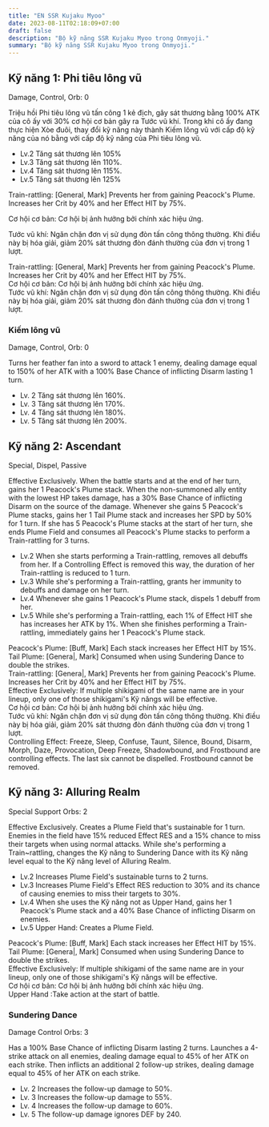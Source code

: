 ```yaml
---
title: "EN SSR Kujaku Myoo"
date: 2023-08-11T02:18:09+07:00
draft: false
description: "Bộ kỹ năng SSR Kujaku Myoo trong Onmyoji."
summary: "Bộ kỹ năng SSR Kujaku Myoo trong Onmyoji."  
---
```



## Kỹ năng 1: Phi tiêu lông vũ 
Damage, Control, Orb: 0

Triệu hồi Phi tiêu lông vũ tấn công 1 kẻ địch, gây sát thương bằng 100% ATK của cô ấy với 30% cơ hội cơ bản gây ra Tước vũ khí. Trong khi cô ấy đang thực hiện Xòe đuôi, thay đổi kỹ năng này thành Kiếm lông vũ với cấp độ kỹ năng của nó bằng với cấp độ kỹ năng của Phi tiêu lông vũ.

- Lv.2 Tăng sát thương lên 105%
- Lv.3 Tăng sát thương lên 110%.
- Lv.4 Tăng sát thương lên 115%.
- Lv.5 Tăng sát thương lên 125%


Train-rattling: [General, Mark] Prevents her from gaining Peacock's Plume. Increases her Crit by 40% and her Effect HIT by 75%.

Cơ hội cơ bản: Cơ hội bị ảnh hưởng bởi chính xác hiệu ứng.

Tước vũ khí: Ngăn chặn đơn vị sử dụng đòn tấn công thông thường. Khi điều này bị hóa giải, giảm 20% sát thương đòn đánh thường của đơn vị trong 1 lượt.

<div class="box2">Train-rattling: [General, Mark] Prevents her from gaining Peacock's Plume. Increases her Crit by 40% and her Effect HIT by 75%.
<div class="box1">Cơ hội cơ bản: Cơ hội bị ảnh hưởng bởi chính xác hiệu ứng.</div> 
<div class="box1">Tước vũ khí: Ngăn chặn đơn vị sử dụng đòn tấn công thông thường. Khi điều này bị hóa giải, giảm 20% sát thương đòn đánh thường của đơn vị trong 1 lượt.</div> 
 
### Kiếm lông vũ
Damage, Control, Orb: 0

Turns her feather fan into a sword to attack 1 enemy, dealing damage equal to 150% of her ATK with a 100% Base Chance of inflicting Disarm lasting 1 turn.

- Lv. 2 Tăng sát thương lên 160%.
- Lv. 3 Tăng sát thương lên 170%.
- Lv. 4 Tăng sát thương lên 180%.
- Lv. 5 Tăng sát thương lên 200%.

## Kỹ năng 2: Ascendant 
Special, Dispel, Passive

Effective Exclusively. When the battle starts and at the end of her turn, gains her 1 Peacock's Plume stack. When the non-summoned ally entity with the lowest HP takes damage, has a 30% Base Chance of inflicting Disarm on the source of the damage. Whenever she gains 5 Peacock's Plume stacks, gains her 1 Tail Plume stack and increases her SPD by 50% for 1 turn. If she has 5 Peacock's Plume stacks at the start of her turn, she ends Plume Field and consumes all Peacock's Plume stacks to perform a Train-rattling for 3 turns.

- Lv.2 When she starts performing a Train-rattling, removes all debuffs from her. If a Controlling Effect is removed this way, the duration of her Train-rattling is reduced to 1 turn.
- Lv.3 While she's performing a Train-rattling, grants her immunity to debuffs and damage on her turn.
- Lv.4 Whenever she gains 1 Peacock's Plume stack, dispels 1 debuff from her.
- Lv.5 While she's performing a Train-rattling, each 1% of Effect HIT she has increases her ATK by 1%. When she finishes performing a Train-rattling, immediately gains her 1 Peacock's Plume stack.
 
<div class="box2">Peacock's Plume: [Buff, Mark] Each stack increases her Effect HIT by 15%.</div>
<div class="box2">Tail Plume: [Genera|, Mark] Consumed when using Sundering Dance to double the strikes.</div>
<div class="box2">Train-rattling: [Genera|, Mark] Prevents her from gaining Peacock's Plume. Increases her Crit by 40% and her Effect HIT by 75%.</div>
<div class="box1">Effective Exclusively: If multiple shikigami of the same name are in your lineup, only one of those shikigami's Kỹ năngs will be effective.</div>
<div class="box1">Cơ hội cơ bản: Cơ hội bị ảnh hưởng bởi chính xác hiệu ứng.</div>
<div class="box1">Tước vũ khí: Ngăn chặn đơn vị sử dụng đòn tấn công thông thường. Khi điều này bị hóa giải, giảm 20% sát thương đòn đánh thường của đơn vị trong 1 lượt.</div>
<div class="box1">Controlling Effect: Freeze, Sleep, Confuse, Taunt, Silence, Bound, Disarm, Morph, Daze, Provocation, Deep Freeze, Shadowbound, and Frostbound are controlling effects. The last six cannot be dispelled. Frostbound cannot be removed.</div>


## Kỹ năng 3: Alluring Realm 
Special Support Orbs: 2

Effective Exclusively. Creates a Plume Field that's sustainable for 1 turn. Enemies in the field have 15% reduced Effect RES and a 15% chance to miss their targets when using normal attacks. While she's performing a Train~rattling, changes the Kỹ năng to Sundering Dance with its Kỹ năng level equal to the Kỹ năng level of Alluring Realm.

- Lv.2 Increases Plume Field's sustainable turns to 2 turns.
- Lv.3 Increases Plume Field's Effect RES reduction to 30% and its chance of causing enemies to miss their targets to 30%.
- Lv.4 When she uses the Kỹ năng not as Upper Hand, gains her 1 Peacock's Plume stack and a 40% Base Chance of inflicting Disarm on enemies.
- Lv.5 Upper Hand: Creates a Plume Field.
  
<div class="box2">Peacock's Plume: [Buff, Mark] Each stack increases her Effect HIT by 15%.</div>
<div class="box2">Tail Plume: [Genera|, Mark] Consumed when using Sundering Dance to double the strikes.</div>
<div class="box1">Effective Exclusively: If multiple shikigami of the same name are in your lineup, only one of those shikigami's Kỹ năngs will be effective.</div>
<div class="box1">Cơ hội cơ bản: Cơ hội bị ảnh hưởng bởi chính xác hiệu ứng.</div>
<div class="box1">Upper Hand :Take action at the start of battle.</div>






### Sundering Dance 
Damage Control Orbs: 3

Has a 100% Base Chance of inflicting Disarm lasting 2 turns. Launches a 4-strike attack on all enemies, dealing damage equal to 45% of her ATK on each strike. Then inflicts an additional 2 follow-up strikes, dealing damage equal to 45% of her ATK on each strike.

- Lv. 2 Increases the follow-up damage to 50%.
- Lv. 3 Increases the follow-up damage to 55%.
- Lv. 4 Increases the follow-up damage to 60%.
- Lv. 5 The follow-up damage ignores DEF by 240.
